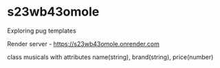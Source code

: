 # s23wb43omole

Exploring pug templates

Render server - https://s23wb43omole.onrender.com


class musicals with attributes 
name(string), brand(string), price(number)
